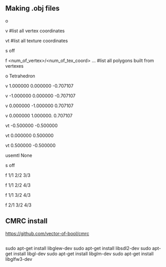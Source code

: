 ## Making .obj files
o <name>

v <vec3>  #list all vertex coordinates

vt <vec2> #list all texture coordinates

s off

f <num_of_vertex>/<num_of_tex_coord> ... #list all polygons built from vertexes 


o Tetrahedron

v   1.000000  0.000000 -0.707107

v  -1.000000  0.000000 -0.707107

v   0.000000 -1.000000  0.707107 

v   0.000000  1.000000. 0.707107

vt -0.500000 -0.500000

vt  0.000000  0.500000

vt  0.500000 -0.500000

usemtl None

s off

f 1/1 2/2 3/3

f 1/1 2/2 4/3

f 1/1 3/2 4/3

f 2/1 3/2 4/3



## CMRC install
https://github.com/vector-of-bool/cmrc


## 
sudo apt-get install libglew-dev
sudo apt-get install libsdl2-dev
sudo apt-get install libgl-dev
sudo apt-get install libglm-dev
sudo apt-get install libglfw3-dev